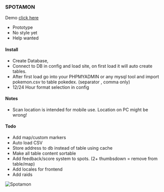 ### SPOTAMON
Demo <a href="http://www.spotamon.com">click here</a>

- Prototype
- No style yet
- Help wanted


#### Install
- Create Database,
- Connect to DB in config and load site, on first load it will auto create tables. 
- After first load go into your PHPMYADMIN or any mysql tool and import pokemon.csv to table pokedex. (separator , comma only)
- 12/24 Hour format selection in config


#### Notes
- Scan location is intended for mobile use. Location on PC might be wrong!


#### Todo
- Add map/custom markers
- Auto load CSV
- Store address to db instead of table using cache
- Make all table content sortable
- Add feedback/score system to spots. (2+ thumbsdown = remove from table/map)
- Add locales for frontend
- Add raids


![Spotamon](https://github.com/darkelement1987/spotamon/raw/main/spotamon.png)
